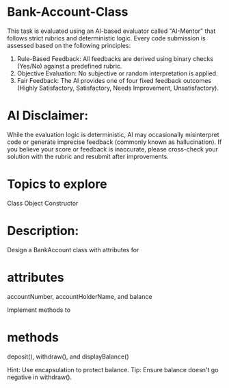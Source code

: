 # Bank-Account-Class
This task is evaluated using an AI-based evaluator called "AI-Mentor" that follows strict rubrics and deterministic logic. Every code submission is assessed based on the following principles:

1. Rule-Based Feedback: All feedbacks are derived using binary checks (Yes/No) against a predefined rubric.
2. Objective Evaluation: No subjective or random interpretation is applied.
3. Fair Feedback: The AI provides one of four fixed feedback outcomes (Highly Satisfactory, Satisfactory, Needs Improvement, Unsatisfactory).

# AI Disclaimer:
While the evaluation logic is deterministic, AI may occasionally misinterpret code or generate imprecise feedback (commonly known as hallucination). If you believe your score or feedback is inaccurate, please cross-check your solution with the rubric and resubmit after improvements.

# Topics to explore
Class
Object
Constructor
# Description:
Design a BankAccount class with attributes for
# attributes
accountNumber, accountHolderName, and balance

Implement methods to
# methods
deposit(), withdraw(), and displayBalance()

Hint: Use encapsulation to protect balance.
Tip: Ensure balance doesn't go negative in withdraw().
